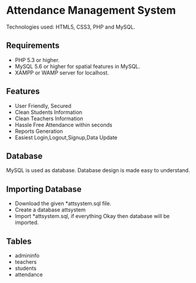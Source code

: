 # Attendance Management System
Technologies used:  HTML5, CSS3, PHP and MySQL.


## Requirements
  - PHP 5.3 or higher.
  - MySQL 5.6 or higher for spatial features in MySQL.
  - XAMPP or WAMP server for localhost. 

## Features
- User Friendly, Secured 
- Clean Students Information
- Clean Teachers Information
- Hassle Free Attendance within seconds
- Reports Generation 
- Easiest Login,Logout,Signup,Data Update 

## Database
MySQL is used as database. Database design is made easy to understand.
## Importing Database
- Download the given \*attsystem.sql file.
- Create a database attsystem
- Import \*attsystem.sql, if everything Okay then database will be imported.


## Tables
- admininfo
- teachers
- students
- attendance

